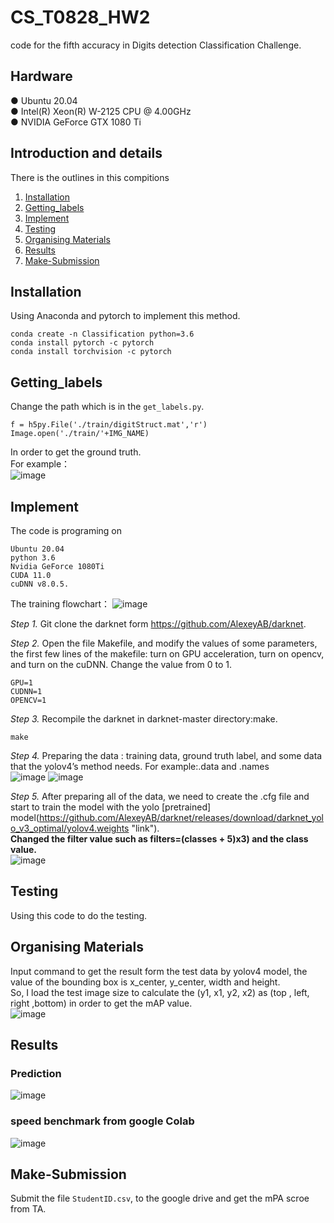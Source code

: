# CS_T0828_HW2
code for the fifth accuracy in Digits detection Classification Challenge. <br>

## Hardware
● Ubuntu 20.04 <br>
● Intel(R) Xeon(R) W-2125 CPU @ 4.00GHz <br>
● NVIDIA GeForce GTX 1080 Ti <br>

## Introduction and details
There is the outlines in this compitions <br>
1. [Installation](#Installation) <br>
2. [Getting_labels](#Getting_labels) <br>
3. [Implement](#Implement) <br>
4. [Testing](#Testing) <br>
5. [Organising Materials](#testing) <br>
6. [Results](#Results)<br>
7. [Make-Submission](#Make-Submission)<br>

## Installation
Using Anaconda and pytorch to implement this method.

    conda create -n Classification python=3.6
    conda install pytorch -c pytorch
    conda install torchvision -c pytorch

## Getting_labels
Change the path which is in the `get_labels.py`.

    f = h5py.File('./train/digitStruct.mat','r')
    Image.open('./train/'+IMG_NAME)
In order to get the ground truth. <br>
For example： <br>
![image](https://github.com/eddieczc/Image-Processing-via-deep-learning/blob/master/HW2_Digits%20detection/Images/labels.png)

## Implement
The code is programing on 

    Ubuntu 20.04
    python 3.6
    Nvidia GeForce 1080Ti 
    CUDA 11.0
    cuDNN v8.0.5.
 
The training flowchart：
![image](https://github.com/eddieczc/Image-Processing-via-deep-learning/blob/master/HW2_Digits%20detection/Images/training%20flowchart.png)

*Step 1.* Git clone the darknet form https://github.com/AlexeyAB/darknet. <br>
 
*Step 2.* Open the file Makefile, and modify the values of some parameters, the first few lines of the makefile: turn on GPU acceleration, turn on opencv, and turn on the cuDNN. Change the value from 0 to 1. <br>

    GPU=1
    CUDNN=1
    OPENCV=1
    
*Step 3.* Recompile the darknet in darknet-master directory:make. <br>
    
    make
    
*Step 4.* Preparing the data : training data, ground truth label, and some data that the yolov4’s method needs. For example:.data and .names <br>
![image](https://github.com/eddieczc/Image-Processing-via-deep-learning/blob/master/HW2_Digits%20detection/Images/path.png)
![image](https://github.com/eddieczc/Image-Processing-via-deep-learning/blob/master/HW2_Digits%20detection/Images/data.png)

*Step 5.* After preparing all of the data, we need to create the .cfg file and start to train the model with the yolo [pretrained] model(https://github.com/AlexeyAB/darknet/releases/download/darknet_yolo_v3_optimal/yolov4.weights "link"). <br>
**Changed the filter value such as filters=(classes + 5)x3) and the class value.** <br>
![image](https://github.com/eddieczc/Image-Processing-via-deep-learning/blob/master/HW2_Digits%20detection/Images/model.png)

## Testing
Using this code to do the testing. <br>

## Organising Materials
Input command to get the result form the test data by yolov4 model, the value of the bounding box is x_center, y_center, width and height. <br>
So, I load the test image size to calculate the (y1, x1, y2, x2) as (top , left, right ,bottom) in order to get the mAP value. <br>
![image](https://github.com/eddieczc/Image-Processing-via-deep-learning/blob/master/HW2_Digits%20detection/Images/result.png)   

## Results
### Prediction 
![image](https://github.com/eddieczc/Image-Processing-via-deep-learning/blob/master/HW2_Digits%20detection/Images/pred_img.png) <br> 
### speed benchmark from google Colab
![image](https://github.com/eddieczc/Image-Processing-via-deep-learning/blob/master/HW2_Digits%20detection/Images/speed.png) <br> 

## Make-Submission
Submit the file `StudentID.csv`, to the google drive and  get the mPA scroe from TA. <br>
